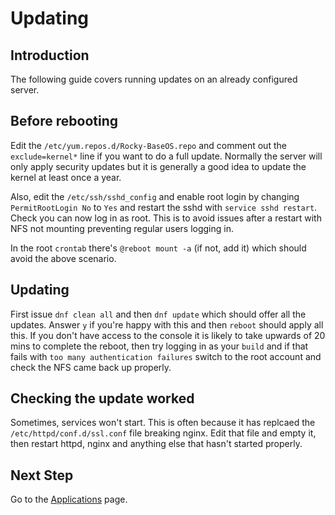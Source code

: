# Updating

## Introduction

The following guide covers running updates on an already configured server.

## Before rebooting

Edit the `/etc/yum.repos.d/Rocky-BaseOS.repo` and comment out the `exclude=kernel*` line if you want to do a full update. Normally the server will only apply security updates but it is generally a good idea to update the kernel at least once a year.

Also, edit the `/etc/ssh/sshd_config` and enable root login by changing `PermitRootLogin No` to `Yes` and restart the sshd with `service sshd restart`. Check you can now log in as root. This is to avoid issues after a restart with NFS not mounting preventing regular users logging in.

In the root `crontab` there's `@reboot mount -a` (if not, add it) which should avoid the above scenario.

## Updating

First issue `dnf clean all` and then `dnf update` which should offer all the updates. Answer `y` if you're happy with this and then `reboot` should apply all this. If you don't have access to the console it is likely to take upwards of 20 mins to complete the reboot, then try logging in as your `build` and if that fails with `too many authentication failures` switch to the root account and check the NFS came back up properly.

## Checking the update worked

Sometimes, services won't start. This is often because it has replcaed the `/etc/httpd/conf.d/ssl.conf` file breaking nginx. Edit that file and empty it, then restart httpd, nginx and anything else that hasn't started properly.

## Next Step

Go to the [Applications](Applications.md) page.
